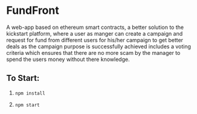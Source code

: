 # FundFront
A web-app based on ethereum smart contracts, a better solution to the kickstart platform, where a user as manger can create a campaign and request for fund from different users for his/her campaign to get better deals as the campaign purpose is successfully achieved includes a voting criteria which ensures that there are no more scam by the manager to spend the users money without there knowledge.


## To Start: 

1. `npm install`

2. `npm start`
